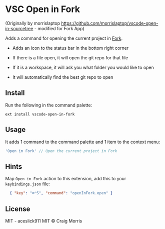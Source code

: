 # VSC Open in Fork

(Originally by morrislaptop https://github.com/morrislaptop/vscode-open-in-sourcetree - modified for Fork App)

Adds a command for opening the current project in [Fork](https://fork.dev/).

- Adds an icon to the status bar in the bottom right corner

- If there is a file open, it will open the git repo for that file
- If it is a workspace, it will ask you what folder you would like to open
- It will automatically find the best git repo to open

## Install

Run the following in the command palette:

```shell
ext install vscode-open-in-fork
```

## Usage

It adds 1 command to the command palette and 1 item to the context menu:

```js
'Open in Fork' // Open the current project in Fork
```

## Hints

Map `Open in Fork` action to this extension, add this to your `keybindings.json` file:

```json
  { "key": "⌘⌃S", "command": "openInFork.open" }
``````

## License
MIT - aceslick911
  MIT © Craig Morris
